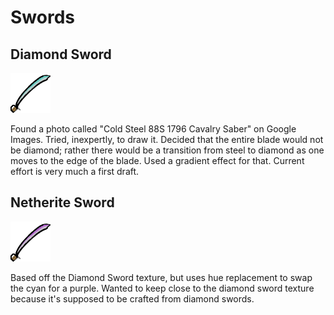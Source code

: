 # Swords
## Diamond Sword
![Diamond Sword](dlight/textures/items/diamond_sword.png?raw=true)

Found a photo called "Cold Steel 88S 1796 Cavalry Saber" on Google Images. Tried, inexpertly, to draw it. Decided that the entire blade would not be diamond; rather there would be a transition from steel to diamond as one moves to the edge of the blade. Used a gradient effect for that. Current effort is very much a first draft.

## Netherite Sword
![Netherite Sword](dlight/textures/items/netherite_sword.png?raw=true)

Based off the Diamond Sword texture, but uses hue replacement to swap the cyan for a purple. Wanted to keep close to the diamond sword texture because it's supposed to be crafted from diamond swords.


